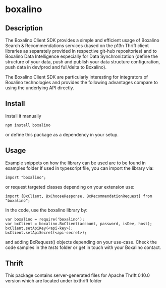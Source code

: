# boxalino

## Description

The Boxalino Client SDK provides a simple and efficient usage of Boxalino Search & Recommendations services (based on the p13n Thrift client libraries as separately provided in respective git-hub repositories) and to Boxalino Data Intelligence especially for Data Synchronization (define the structure of your data, push and publish your data structure configuration, push data in dev/prod and full/delta to Boxalino).

The Boxalino Client SDK are particularly interesting for integrators of Boxalino technologies and provides the following advantages compare to using the underlying API directly.

## Install
Install it manually
``` 
npm install boxalino
```
or define this package as a dependency in your setup.

## Usage
Example snippets on how the library can be used are to be found in examples folder
If used in typescript file, you can import the library via:
```
import "boxalino";
```
or request targeted classes depending on your extension use:
```
import {BxClient, BxChooseResponse, BxRecommendationRequest} from "boxalino";
```

In the code, use the boxalino library by:

```
var boxalino = require('boxalino');
var bxClient = boxalino.BxClient(account, password, isDev, host);
bxClient.setApiKey(<api-key>);
bxClient.setApiSecret(<api-secret>);
```
and adding BxRequest() objects depending on your use-case.
Check the code samples in the _tests_ folder or get in touch with your Boxalino contact.

## Thrift
This package contains server-generated files for Apache Thrift 0.10.0 version which are located under bxthrift folder